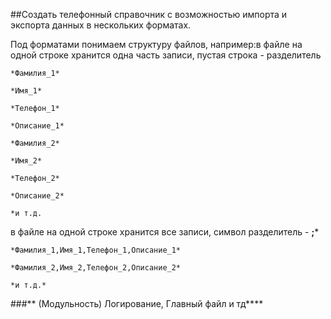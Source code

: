 ##Создать телефонный справочник с возможностью импорта и экспорта данных в нескольких форматах.

Под форматами понимаем структуру файлов, например:в файле на одной строке хранится одна часть записи, пустая строка - разделитель
```
*Фамилия_1*

*Имя_1*

*Телефон_1*

*Описание_1*

*Фамилия_2*

*Имя_2*

*Телефон_2*

*Описание_2*

*и т.д.
```
в файле на одной строке хранится все записи, символ разделитель - **;***
```
*Фамилия_1,Имя_1,Телефон_1,Описание_1*

*Фамилия_2,Имя_2,Телефон_2,Описание_2*

*и т.д.*
```
###** (Модульность) Логирование, Главный файл и тд****